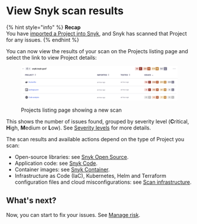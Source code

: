 # View Snyk scan results

{% hint style="info" %}
**Recap**\
You have [imported a Project into Snyk](import-a-project.md), and Snyk has scanned that Project for any issues.
{% endhint %}

You can now view the results of your scan on the Projects listing page and select the link to view Project details:

<figure><img src="../../.gitbook/assets/Screenshot 2023-01-23 at 15.24.15.png" alt="Projects listing page showing a new scan"><figcaption><p>Projects listing page showing a new scan</p></figcaption></figure>

This shows the number of issues found, grouped by severity level (**C**ritical, **H**igh, **M**edium or **L**ow). See [Severity levels](../../scan-with-snyk/find-and-manage-priority-issues/severity-levels.md) for more details.

The scan results and available actions depend on the type of Project you scan:

* Open-source libraries: see [Snyk Open Source](../../scan-with-snyk/snyk-code/manage-code-vulnerabilities/view-vulnerabilities-in-your-code.md).
* Application code: see [Snyk Code](../../scan-with-snyk/snyk-code/).
* Container images: see [Snyk Container](../../scan-with-snyk/snyk-container/scan-container-images.md).
* Infrastructure as Code (IaC), Kubernetes, Helm and Terraform configuration files and cloud misconfigurations: see [Scan infrastructure](../../scan-with-snyk/scan-infrastructure/).

## **What's next?**

Now, you can start to fix your issues. See [Manage risk](../../manage-risk/).
